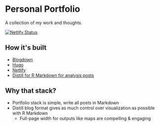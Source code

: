 # Personal Portfolio
A collection of my work and thoughts.

[![Netlify Status](https://api.netlify.com/api/v1/badges/6f39d91b-a341-410d-9e49-62500ee395d1/deploy-status)](https://app.netlify.com/sites/jasonbixon/deploys)

## How it's built
- [Blogdown](https://bookdown.org/yihui/blogdown/)
- [Hugo](https://github.com/kishaningithub/hugo-creative-portfolio-theme) 
- [Netlify](https://bookdown.org/yihui/blogdown/netlify.html)
- [Distill for R Markdown for analysis posts](https://rstudio.github.io/distill/)

## Why that stack?
- Portfolio stack is simple, write all posts in Markdown
- Distill blog format gives as much control over visualization as possible with R Markdown
  + Full-page width for outputs like maps are compelling & engaging
